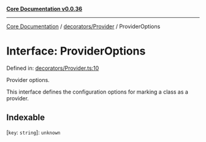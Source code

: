 [**Core Documentation v0.0.36**](../../../README.md)

***

[Core Documentation](../../../modules.md) / [decorators/Provider](../README.md) / ProviderOptions

# Interface: ProviderOptions

Defined in: [decorators/Provider.ts:10](https://github.com/stonemjs/core/blob/9f959fbf0878444ad50749e09c8b1ee612a83d71/src/decorators/Provider.ts#L10)

Provider options.

This interface defines the configuration options for marking a class as a provider.

## Indexable

\[`key`: `string`\]: `unknown`
